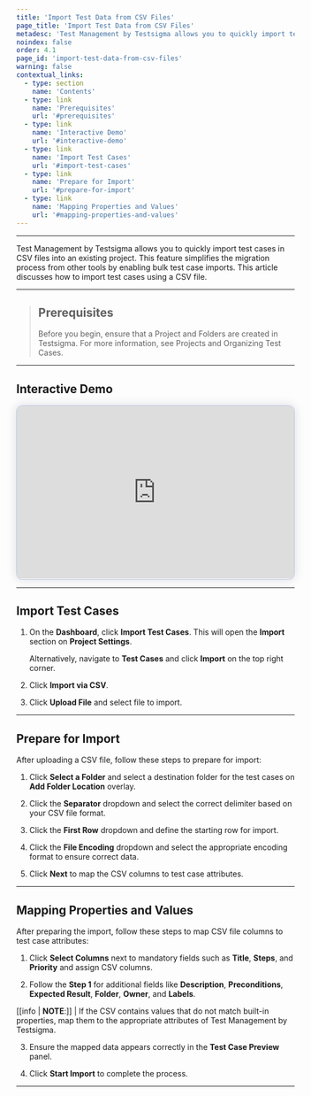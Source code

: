 ```yaml
---
title: 'Import Test Data from CSV Files'
page_title: 'Import Test Data from CSV Files'
metadesc: 'Test Management by Testsigma allows you to quickly import test cases in CSV files into an existing project. This feature streamlines test case migration and bulk additions'
noindex: false
order: 4.1
page_id: 'import-test-data-from-csv-files'
warning: false
contextual_links:
  - type: section
    name: 'Contents'
  - type: link
    name: 'Prerequisites'
    url: '#prerequisites'
  - type: link
    name: 'Interactive Demo'
    url: '#interactive-demo'
  - type: link
    name: 'Import Test Cases'
    url: '#import-test-cases'
  - type: link
    name: 'Prepare for Import'
    url: '#prepare-for-import'
  - type: link
    name: 'Mapping Properties and Values'
    url: '#mapping-properties-and-values'
---
```


---

Test Management by Testsigma allows you to quickly import test cases in CSV files into an existing project. This feature simplifies the migration process from other tools by enabling bulk test case imports. This article discusses how to import test cases using a CSV file.

---

> ## **Prerequisites**
>
> Before you begin, ensure that a Project and Folders are created in Testsigma. For more information, see Projects and Organizing Test Cases.

---

## **Interactive Demo**

<div>
  <script async src="https://js.storylane.io/js/v2/storylane.js"></script>
  <div class="sl-embed" style="position:relative;padding-bottom:calc(57.41% + 25px);width:100%;height:0;transform:scale(1)">
    <iframe loading="lazy" class="sl-demo" src="https://app.storylane.io/demo/nn9ojxhjufr3?embed=inline" name="sl-embed" allow="fullscreen" allowfullscreen style="position:absolute;top:0;left:0;width:100%!important;height:100%!important;border:1px solid rgba(63,95,172,0.35);box-shadow: 0px 0px 18px rgba(26, 19, 72, 0.15);border-radius:10px;box-sizing:border-box;"></iframe>
  </div>
</div>

---

## **Import Test Cases**

1. On the **Dashboard**, click **Import Test Cases**. This will open the **Import** section on **Project Settings**.

   Alternatively, navigate to **Test Cases** and click **Import** on the top right corner.

2. Click **Import via CSV**.

3. Click **Upload File** and select file to import.

---

## **Prepare for Import**

After uploading a CSV file, follow these steps to prepare for import:

1. Click **Select a Folder** and select a destination folder for the test cases on **Add Folder Location** overlay.

2. Click the **Separator** dropdown and select the correct delimiter based on your CSV file format.

3. Click the **First Row** dropdown and define the starting row for import.

4. Click the **File Encoding** dropdown and select the appropriate encoding format to ensure correct data.

5. Click **Next** to map the CSV columns to test case attributes.

---

## **Mapping Properties and Values**

After preparing the import, follow these steps to map CSV file columns to test case attributes:

1. Click **Select Columns** next to mandatory fields such as **Title**, **Steps**, and **Priority** and assign CSV columns.

2. Follow the **Step 1** for additional fields like **Description**, **Preconditions**, **Expected Result**, **Folder**, **Owner**, and **Labels**.

[[info | **NOTE**:]]
| If the CSV contains values that do not match built-in properties, map them to the appropriate attributes of Test Management by Testsigma.

3. Ensure the mapped data appears correctly in the **Test Case Preview** panel.

4. Click **Start Import** to complete the process.

---
